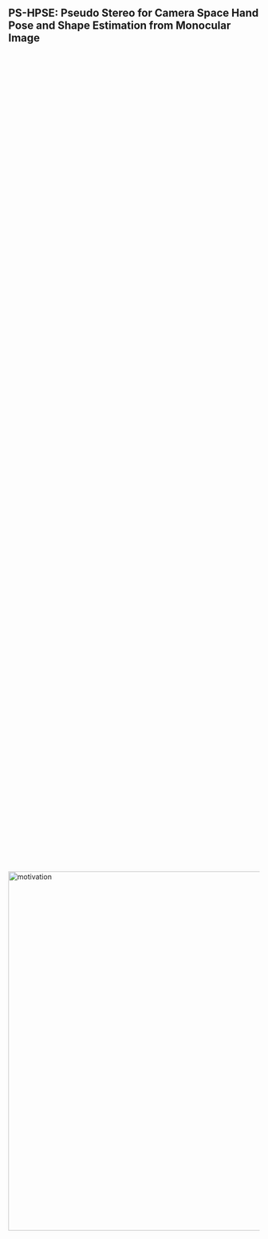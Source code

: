 ## PS-HPSE: Pseudo Stereo for Camera Space Hand Pose and Shape Estimation from Monocular Image

<div style="display: flex; justify-content: center; align-items: center; height: 100vh;">
    <img width="720" alt="motivation" src="https://github.com/ShaoXiang23/Pseudo-Stereo-Hand-Pose/assets/48667632/a5fb3c2d-6f18-42df-be7a-192cf0db2c7b">
</div>

The codes for "PS-HPSE: Pseudo Stereo for Camera Space Hand Pose and Shape Estimation from Monocular RGB".

### Authors:
Shaoxiang Guo*, Qing Cai*, Wankun Chen*, Jingyi Sun*, Lin Qi*, Hui Yu†, Junyu Dong*

### Affiliations:
\* School of Computer Science and Technology, Ocean University of China, 238 Songling Road, Qingdao, China. (Corresponding authors: Qing Cai and Junyu Dong)

† School of Creative Technologies, University of Portsmouth, Portsmouth PO1 2DJ, U.K.

### Root-absolute HPSE
FreiHAND dataset evaluation results.

<img width="1080" alt="qualitative_evaluation" src="https://github.com/ShaoXiang23/Pseudo-Stereo-Hand-Pose/assets/48667632/6b6bf366-765b-47b1-a106-0ad3d7a2e440">

In the wild dataset evaluation results.

<img width="1080" alt="qualitative_evaluation_in_the_wild" src="https://github.com/ShaoXiang23/Pseudo-Stereo-Hand-Pose/assets/48667632/1aef4b62-c61b-4e79-830f-204e90d009b1">

### Root-relative HPSE
FreiHAND dataset evaluation results.

<img width="1080" alt="qualitative_relative_evaluation_in_the_wild" src="https://github.com/ShaoXiang23/Pseudo-Stereo-Hand-Pose/assets/48667632/3a003276-ec3b-489f-8c2a-332f99764894">


